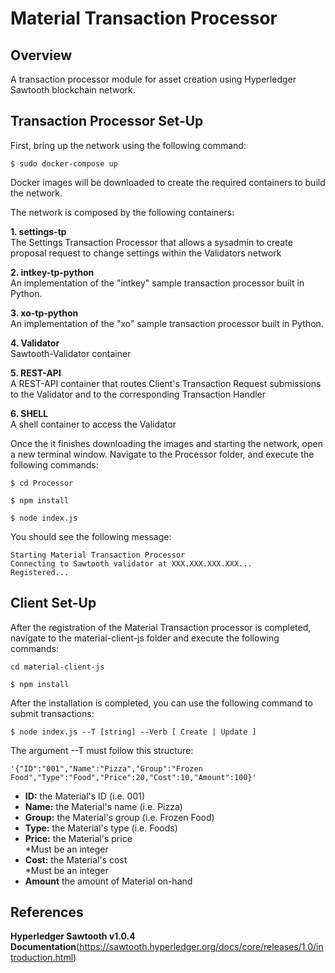 # **Material Transaction Processor**

## Overview

A transaction processor module for asset creation using Hyperledger Sawtooth blockchain network. 

## Transaction Processor Set-Up

First, bring up the network using the following command:

`$ sudo docker-compose up`

Docker images will be downloaded to create the required containers to build the network. 

The network is composed by the following containers:

**1. settings-tp**\
  The Settings Transaction Processor that allows a sysadmin to create proposal request to change settings within the Validators network

**2. intkey-tp-python**\
  An implementation of the "intkey" sample transaction processor built in Python.

**3. xo-tp-python**\
  An implementation of the "xo" sample transaction processor built in Python.

**4. Validator**\
  Sawtooth-Validator container

**5. REST-API**\
  A REST-API container that routes Client's Transaction Request submissions to the Validator and to the corresponding Transaction Handler

**6. SHELL**\
  A shell container to access the Validator

Once the it finishes downloading the images and starting the network,
open a new terminal window. Navigate to the Processor folder, and execute the following commands:

`$ cd Processor`

`$ npm install`

`$ node index.js`

You should see the following message:

```
Starting Material Transaction Processor
Connecting to Sawtooth validator at XXX.XXX.XXX.XXX...
Registered...
```

## Client Set-Up

After the registration of the Material Transaction processor is completed, navigate to the material-client-js folder and execute the following commands:

`cd material-client-js`

`$ npm install`

After the installation is completed, you can use the following command to submit transactions:

`$ node index.js --T [string] --Verb [ Create | Update ]`

The argument --T must follow this structure:

` '{"ID":"001","Name":"Pizza","Group":"Frozen Food","Type":"Food","Price":20,"Cost":10,"Amount":100}' `


- **ID:** the Material's ID (i.e. 001)
- **Name:** the Material's name (i.e. Pizza)
- **Group:** the Material's group (i.e. Frozen Food)
- **Type:** the Material's type (i.e. Foods)
- **Price:** the Material's price\
  *Must be an integer
- **Cost:** the Material's cost \
  *Must be an integer
- **Amount** the amount of Material on-hand

## References

**Hyperledger Sawtooth v1.0.4 Documentation**\(https://sawtooth.hyperledger.org/docs/core/releases/1.0/introduction.html)

